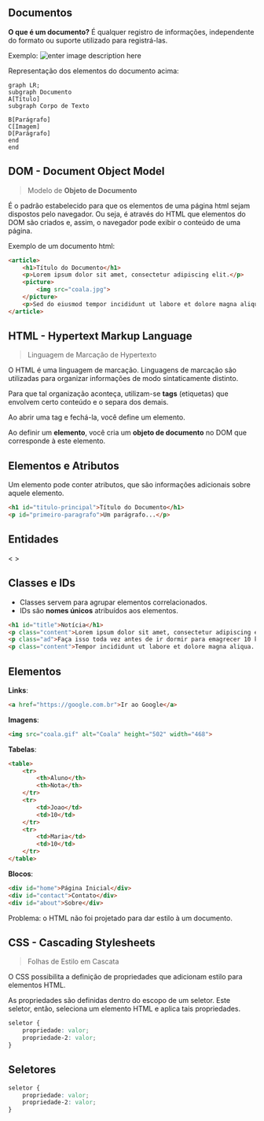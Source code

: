 
Documentos
---
**O que é um documento?** É qualquer registro de informações, independente do formato ou suporte utilizado para registrá-las.

Exemplo:
![enter image description here](https://lh3.googleusercontent.com/DYrRNfCEgCUTsvZzVbn3IzsDnVwnaSc9eu4MbHW64fBRlUgR8CjeeqzaWSYNMgw3VfG2l_qp-_I)

Representação dos elementos do documento acima:
```mermaid
graph LR;
subgraph Documento
A[Título]
subgraph Corpo de Texto

B[Parágrafo]
C[Imagem]
D[Parágrafo]
end
end
```

DOM - Document Object Model
---
> Modelo de **Objeto de Documento**
>
É o padrão estabelecido para que os elementos de uma página html sejam dispostos pelo navegador. Ou seja, é através do HTML que elementos do DOM são criados e, assim, o navegador pode exibir o conteúdo de uma página.

Exemplo de um documento html:
```html
<article>
	<h1>Título do Documento</h1>
	<p>Lorem ipsum dolor sit amet, consectetur adipiscing elit.</p>
	<picture>
		<img src="coala.jpg">  
	</picture>
	<p>Sed do eiusmod tempor incididunt ut labore et dolore magna aliqua.</p>
</article>
```
HTML - Hypertext Markup Language
----
> Linguagem de Marcação de Hypertexto

O HTML é uma linguagem de marcação. Linguagens de marcação são utilizadas para organizar informações de modo sintaticamente distinto. 

Para que tal organização aconteça, utilizam-se **tags** (etiquetas) que envolvem certo conteúdo e o separa dos demais. 

Ao abrir uma tag e fechá-la, você define um elemento.

Ao definir um **elemento**, você cria um **objeto de documento** no DOM que corresponde à este elemento.

Elementos e Atributos
---
Um elemento pode conter atributos, que são informações adicionais sobre aquele elemento.
```html
<h1 id="titulo-principal">Título do Documento</h1> 
<p id="primeiro-paragrafo">Um parágrafo...</p>
```
Entidades
---

&lt; &gt;


Classes e IDs
---
- Classes servem para agrupar elementos correlacionados. 
- IDs são **nomes únicos** atribuídos aos elementos.
```html
<h1 id="title">Notícia</h1> 
<p class="content">Lorem ipsum dolor sit amet, consectetur adipiscing elit.</p>
<p class="ad">Faça isso toda vez antes de ir dormir para emagrecer 10 kilos em 1 semana!</p>
<p class="content">Tempor incididunt ut labore et dolore magna aliqua. </p>
```
Elementos
---
**Links**:
```html
<a href="https://google.com.br">Ir ao Google</a>
```
**Imagens**:
```html
<img src="coala.gif" alt="Coala" height="502" width="468">
```
**Tabelas**:
```html
<table>
    <tr>
        <th>Aluno</th>
        <th>Nota</th>
    </tr>
    <tr>
        <td>Joao</td>
        <td>10</td>
    </tr>
    <tr>
        <td>Maria</td>
        <td>10</td>
    </tr>
</table>
```
**Blocos**:
```html
<div id="home">Página Inicial</div>
<div id="contact">Contato</div>
<div id="about">Sobre</div>
```
Problema: o HTML não foi projetado para dar estilo à um documento.

CSS - Cascading Stylesheets
---
> Folhas de Estilo em Cascata
>
O CSS possibilita a definição de propriedades que adicionam estilo para elementos HTML.

As propriedades são definidas dentro do escopo de um seletor. Este seletor, então, seleciona um elemento HTML e aplica tais propriedades.

 ```css
 seletor {
	 propriedade: valor;
	 propriedade-2: valor;
 }
 ```

Seletores 
---
 ```css
 seletor {
	 propriedade: valor;
	 propriedade-2: valor;
 }
 ```